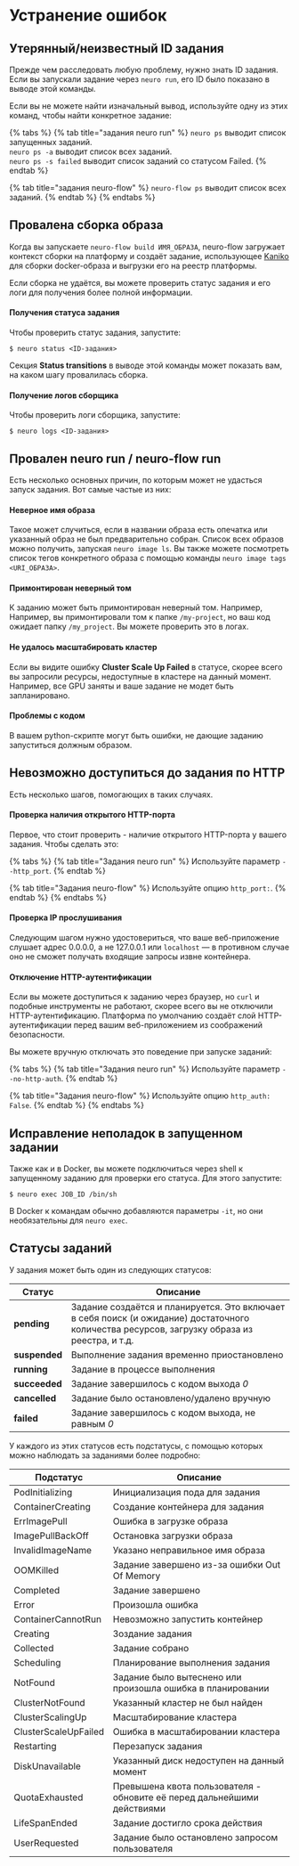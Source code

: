 # Устранение ошибок

## Утерянный/неизвестный ID задания

Прежде чем расследовать любую проблему, нужно знать ID задания. Если вы запускали задание через `neuro run`, его ID было показано в выводе этой команды. 

Если вы не можете найти изначальный вывод, используйте одну из этих команд, чтобы найти конкретное задание:

{% tabs %}
{% tab title="задания neuro run" %}
`neuro ps` выводит список запущенных заданий.   
`neuro ps -a` выводит список всех заданий.  
`neuro ps -s failed` выводит список заданий со статусом Failed.
{% endtab %}

{% tab title="задания neuro-flow" %}
`neuro-flow ps` выводит список всех заданий.
{% endtab %}
{% endtabs %}

## Провалена сборка образа

Когда вы запускаете `neuro-flow build ИМЯ_ОБРАЗА`, neuro-flow загружает контекст сборки на платформу и создаёт задание, использующее [Kaniko](https://github.com/GoogleContainerTools/kaniko) для сборки docker-образа и выгрузки его на реестр платформы.

Если сборка не удаётся, вы можете проверить статус задания и его логи для получения более полной информации. 

#### Получения статуса задания

Чтобы проверить статус задания, запустите: 

```text
$ neuro status <ID-задания> 
```

Секция **Status transitions** в выводе этой команды может показать вам, на каком шагу провалилась сборка. 

#### Получение логов сборщика

Чтобы проверить логи сборщика, запустите:

```text
$ neuro logs <ID-задания> 
```

## Провален neuro run / neuro-flow run

Есть несколько основных причин, по которым может не удасться запуск задания. Вот самые частые из них:

#### Неверное имя образа

Такое может случиться, если в названии образа есть опечатка или указанный образ не был предварительно собран. Список всех образов можно получить, запуская `neuro image ls`. Вы также можете посмотреть список тегов конкретного образа с помощью команды `neuro image tags <URI_ОБРАЗА>`.

#### Примонтирован неверный том

К заданию может быть примонтирован неверный том. Например, Например, вы примонтировали том к папке `/my-project`, но ваш код ожидает папку `/my_project`. Вы можете проверить это в логах.

#### Не удалось масштабировать кластер

Если вы видите ошибку **Cluster Scale Up Failed** в статусе, скорее всего вы запросили ресурсы, недоступные в кластере на данный момент. Например, все GPU заняты и ваше задание не модет быть запланировано.

#### Проблемы с кодом

В вашем python-скрипте могут быть ошибки, не дающие заданию запуститься должным образом.

## Невозможно доступиться до задания по HTTP

Есть несколько шагов, помогающих в таких случаях.

#### Проверка наличия открытого HTTP-порта

Первое, что стоит проверить - наличие открытого HTTP-порта у вашего задания. Чтобы сделать это: 

{% tabs %}
{% tab title="Задания neuro run" %}
Используйте параметр `--http_port`.
{% endtab %}

{% tab title="Задания neuro-flow" %}
Используйте опцию `http_port:`.
{% endtab %}
{% endtabs %}

#### Проверка IP прослушивания

Следующим шагом нужно удостовериться, что ваше веб-приложение слушает адрес 0.0.0.0, а не 127.0.0.1 или `localhost` — в противном случае оно не сможет получать входящие запросы извне контейнера.

#### Отключение HTTP-аутентификации

Если вы можете доступиться к заданию через браузер, но `curl` и подобные инструменты не работают, скорее всего вы не отключили HTTP-аутентификацию. Платформа по умолчанию создаёт слой HTTP-аутентификации перед вашим веб-приложением из соображений безопасности. 

Вы можете вручную отключать это поведение при запуске заданий:

{% tabs %}
{% tab title="Задания neuro run" %}
Используйте параметр `--no-http-auth`.
{% endtab %}

{% tab title="Задания neuro-flow" %}
Используйте опцию `http_auth: False`.
{% endtab %}
{% endtabs %}

## Исправление неполадок в запущенном задании

Также как и в Docker, вы можете подключиться через shell к запущенному заданию для проверки его статуса. Для этого запустите:

```text
$ neuro exec JOB_ID /bin/sh
```

В Docker к командам обычно добавляются параметры `-it`, но они необязательны для `neuro exec`.

## Статусы заданий

У задания может быть один из следующих статусов:

| Статус        | Описание                                                                                                    |
| ------------- | ----------------------------------------------------------------------------------------------------------- |
| **pending**   | Задание создаётся и планируется. Это включает в себя поиск (и ожидание) достаточного количества ресурсов, загрузку образа из реестра, и т.д. |
| **suspended** | Выполнение задания временно приостановлено                                                                  |
| **running**   | Задание в процессе выполнения                                                                               |
| **succeeded** | Задание завершилось с кодом выхода _0_                                                                      |
| **cancelled** | Задание было остановлено/удалено вручную                                                                    |
| **failed**    | Задание завершилось с кодом выхода, не равным _0_                                                           |

У каждого из этих статусов есть подстатусы, с помощью которых можно наблюдать за заданиями более подробно:

| Подстатус           | Описание                                                               |
| -------------------- | ------------------------------------------------------------------------- |
| PodInitializing      | Инициализация пода для задания                                            |
| ContainerCreating    | Создание контейнера для задания                                           |
| ErrImagePull         | Ошибка в загрузке образа                                                  |
| ImagePullBackOff     | Остановка загрузки образа                                                 |
| InvalidImageName     | Указано неправильное имя образа                                           |
| OOMKilled            | Задание завершено из-за ошибки Out Of Memory                              |
| Completed            | Задание завершено                                                         |
| Error                | Произошла ошибка                                                          |
| ContainerCannotRun   | Невозможно запустить контейнер                                            |
| Creating             | Зоздание задания                                                          |
| Collected            | Задание собрано                                                           |
| Scheduling           | Планирование выполнения задания                                           |
| NotFound             | Задание было вытеснено или произошла ошибка в планировании                |
| ClusterNotFound      | Указанный кластер не был найден                                           |
| ClusterScalingUp     | Масштабирование кластера                                                  |
| ClusterScaleUpFailed | Ошибка в масштабировании кластера                                         |
| Restarting           | Перезапуск задания                                                        |
| DiskUnavailable      | Указанный диск недоступен на данный момент                                |
| QuotaExhausted       | Превышена квота пользователя - обновите её перед дальнейшими действиями   |
| LifeSpanEnded        | Задание достигло срока действия                                           |
| UserRequested        | Задание было остановлено запросом пользователя                            |

##